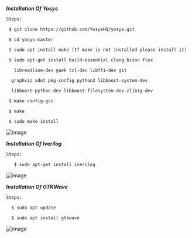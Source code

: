 ***Installation Of Yosys***
```
Steps:

 $ git clone https://github.com/YosysHQ/yosys.git

 $ cd yosys-master

 $ sudo apt install make (If make is not installed please install it)

 $ sudo apt-get install build-essential clang bison flex

   libreadline-dev gawk tcl-dev libffi-dev git

  graphviz xdot pkg-config python3 libboost-system-dev

  libboost-python-dev libboost-filesystem-dev zlib1g-dev

 $ make config-gcc

 $ make

 $ sudo make install
```

![image](https://github.com/Nancy0192/nancy_iiitb_asic/assets/140998633/d8619c01-0665-442b-96f9-45a0c2f68685)


***Installation Of Iverilog***
```
Steps:

   $ sudo apt-get install iverilog
```
![image](https://github.com/Nancy0192/nancy_iiitb_asic/assets/140998633/d72c451e-f951-458e-bfae-0a46b7505299)


***Installation Of GTKWave***
```
Steps: 

  $ sudo apt update

  $ sudo apt install gtkwave
```
![image](https://github.com/Nancy0192/nancy_iiitb_asic/assets/140998633/0dec3ee9-fd93-45d5-a678-fc778af882b5)


